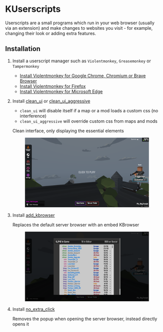 # KUserscripts

Userscripts are a small programs which run in your web browser (usually via an extension) and make changes to websites you visit - for example, changing their look or adding extra features.

## Installation

1. Install a userscript manager such as `Violentmonkey`, `Greasemonkey` or `Tampermonkey`

    - [Install Violentmonkey for Google Chrome, Chromium or Brave Browser](https://chrome.google.com/webstore/detail/violentmonkey/jinjaccalgkegednnccohejagnlnfdag)
    - [Install Violentmonkey for Firefox](https://addons.mozilla.org/en-US/firefox/addon/violentmonkey/)
    - [Install Violentmonkey for Microsoft Edge](https://microsoftedge.microsoft.com/addons/detail/violentmonkey/eeagobfjdenkkddmbclomhiblgggliao)


2. Install [clean_ui](https://github.com/Infinitifall/KUserscripts/raw/main/scripts/clean_ui.user.js) or [clean_ui_aggressive](https://github.com/Infinitifall/KUserscripts/raw/main/scripts/clean_ui_aggressive.user.js)
    
    - `clean_ui` will disable itself if a map or a mod loads a custom css (no interference)
    - `clean_ui_aggressive` will override custom css from maps and mods

    Clean interface, only displaying the essential elements

    <figure>
        <img
        src="assets/clean_ui.png"
        width="600"
        alt="Clean ui">
    </figure>


3. Install [add_kbrowser](https://github.com/Infinitifall/KUserscripts/raw/main/scripts/add_kbrowser.user.js)

    Replaces the default server browser with an embed KBrowser

    <figure>
        <img
        src="assets/kbrowser.png"
        width="600"
        alt="KBrowser">
    </figure>

4. Install [no_extra_click](https://github.com/Infinitifall/KUserscripts/raw/main/scripts/no_extra_click.user.js)

    Removes the popup when opening the server browser, instead directly opens it
